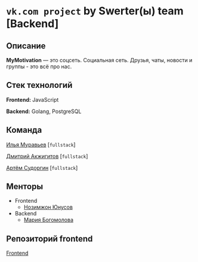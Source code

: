 # `vk.com project` by Swerter(ы) team [Backend]

## Описание

**MyMotivation** — это соцсеть. Социальная сеть. Друзья, чаты, новости и группы - это всё про нас.

## Стек технологий

**Frontend:** JavaScript

**Backend:** Golang, PostgreSQL

## Команда

[Илья Муравьев](https://github.com/PiroDev) [`fullstack`]

[Дмитрий Акжигитов](https://github.com/Burunduck) [`fullstack`]

[Артём Судоргин](https://github.com/SapErr001) [`fullstack`]

## Менторы
- Frontend
    - [Нозимжон Юнусов](https://github.com/zelflod)
- Backend
    - [Мария Богомолова](https://github.com/keithzetterstrom)

## Репозиторий frontend

[Frontend](https://github.com/frontend-park-mail-ru/2021_1_Swerter)